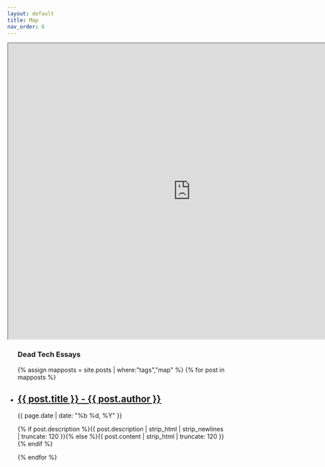 ```yaml
---
layout: default
title: Map
nav_order: 6
---
```


<iframe src="https://www.google.com/maps/d/embed?mid=14CyTp1hDCnNs7VJ-riSVpXYcY_Wy46KT" width="840" height="680"></iframe>

   <div id='bump'>
        <section class="article archive">
          <article class="archive-wrap">
              <ul class="nobullet">
                 <lh><h1>Dead Tech Essays</h1></lh>
                  {% assign mapposts = site.posts | where:"tags","map" %}
                  {% for post in mapposts %}            
                  <li>
                    <div class="deets" itemscope itemtype="http://schema.org/BlogPosting" itemprop="blogPost">
                        <h2><a href="{{ site.baseurl }}{{ post.url }}">{{ post.title }} - {{ post.author }}</a></h2>
                        <p class="date"><time datetime="{{ page.date | date_to_xmlschema }}" itemprop="datePublished">{{ page.date | date: "%b %d, %Y" }}</time></p>
                        <p class="">{% if post.description %}{{ post.description  | strip_html | strip_newlines | truncate: 120 }}{% else %}{{ post.content | strip_html | truncate: 120 }}{% endif %}</p>
                    </div>
                  </li>
                  {% endfor %}
              </ul>
          </article>
        </section>
    </div>
